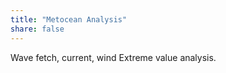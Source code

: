 ```yaml
---
title: "Metocean Analysis"
share: false
---
```


<p style="text-align: justify;">
Wave fetch, current, wind Extreme value analysis.
</p>
